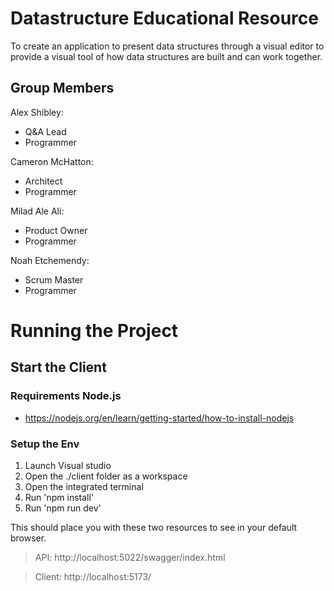 # Datastructure Educational Resource
To create an application to present data structures through a visual editor to provide a visual tool of how data structures are built and can work together.

## Group Members
Alex Shibley: 
- Q&A Lead
- Programmer

Cameron McHatton: 
- Architect
- Programmer

Milad Ale Ali: 
- Product Owner
- Programmer

Noah Etchemendy: 
- Scrum Master
- Programmer

# Running the Project
## Start the Client
### Requirements Node.js 
- https://nodejs.org/en/learn/getting-started/how-to-install-nodejs

### Setup the Env
1. Launch Visual studio
2. Open the ./client folder as a workspace
3. Open the integrated terminal
4. Run 'npm install'
5. Run 'npm run dev'

This should place you with these two resources to see in your default browser.

>API: http://localhost:5022/swagger/index.html

>Client: http://localhost:5173/
   
